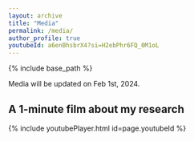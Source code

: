 ```yaml
---
layout: archive
title: "Media"
permalink: /media/
author_profile: true
youtubeId: a6enBhsbrX4?si=H2ebPhr6FQ_0M1oL
---
```


{% include base_path %}

Media will be updated on Feb 1st, 2024.

## A 1-minute film about my research

{% include youtubePlayer.html id=page.youtubeId %}
